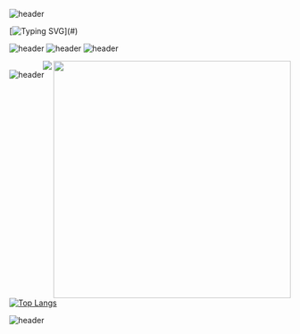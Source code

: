 ![header](https://capsule-render.vercel.app/api?type=waving&height=200&width=2000&color=gradient&section=header)

[![Typing SVG](https://readme-typing-svg.demolab.com?font=Exo+2&weight=800&size=25&duration=8000&pause=500&color=F7CB71&multiline=true&random=true&width=1000&height=100&lines=Thanks+for+stopping+by.+I+hope+you+find+something+that+inspires+you!)](#)


![header](https://img.shields.io/badge/C%23-239120?style=for-the-badge&logo=c-sharp&logoColor=white)
![header](https://img.shields.io/badge/Swift-FA7343?style=for-the-badge&logo=swift&logoColor=white)
![header](https://img.shields.io/badge/Figma-F24E1E?style=for-the-badge&logo=figma&logoColor=white)

<img align='right' width='425' src="https://leetcard.jacoblin.cool/park4812?theme=nord&font=Work%20Sans&ext=contest">

<img align='right' src="http://mazassumnida.wtf/api/v2/generate_badge?boj=park4812">



![header](https://img.shields.io/badge/.NET-5C2D91?style=for-the-badge&logo=.net&logoColor=white)

[![Top Langs](https://github-readme-stats.vercel.app/api/top-langs/?username=park4812)](https://github.com/anuraghazra/github-readme-stats)

![header](https://capsule-render.vercel.app/api?type=waving&height=200&color=gradient&text=&section=footer)
<!--
**park4812/park4812** is a ✨ _special_ ✨ repository because its `README.md` (this file) appears on your GitHub profile.

Here are some ideas to get you started:

- 🔭 I’m currently working on ...
- 🌱 I’m currently learning ...
- 👯 I’m looking to collaborate on ...
- 🤔 I’m looking for help with ...
- 💬 Ask me about ...
- 📫 How to reach me: ...
- 😄 Pronouns: ...
- ⚡ Fun fact: ...
-->
